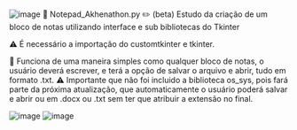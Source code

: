 ![image](https://github.com/JonaThFelix/Notepad_Akhenathon.py/assets/123984244/5808fa74-faaa-4065-afcc-2b57f03c2360)
        📖 Notepad_Akhenathon.py
✏️ (beta) Estudo da criação de um bloco de notas utilizando interface e sub bibliotecas do Tkinter

⚠️ É necessário a importação do customtkinter e tkinter.

📝 Funciona de uma maneira simples como qualquer bloco de notas, o usuário deverá escrever, e terá a opção de salvar o arquivo e abrir, tudo em formato .txt.
⚠️ Importante que não foi incluido a biblioteca os_sys, pois fará parte da próxima atualização, que automaticamente o usuário poderá salvar e abrir ou em .docx ou .txt sem ter que atribuir a extensão no final.



![image](https://github.com/JonaThFelix/Notepad_Akhenathon.py/assets/123984244/f201e129-2621-4ee9-b266-0901071a3fb2)
![image](https://github.com/JonaThFelix/Notepad_Akhenathon.py/assets/123984244/956287d6-ada9-4dc6-8dee-6da61c379ab3)

